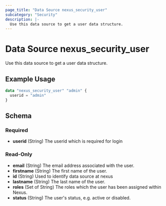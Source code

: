 ```yaml
---
page_title: "Data Source nexus_security_user"
subcategory: "Security"
description: |-
  Use this data source to get a user data structure.
---
```

# Data Source nexus_security_user
Use this data source to get a user data structure.
## Example Usage
```terraform
data "nexus_security_user" "admin" {
  userid = "admin"
}
```
<!-- schema generated by tfplugindocs -->
## Schema

### Required

- **userid** (String) The userid which is required for login

### Read-Only

- **email** (String) The email address associated with the user.
- **firstname** (String) The first name of the user.
- **id** (String) Used to identify data source at nexus
- **lastname** (String) The last name of the user.
- **roles** (Set of String) The roles which the user has been assigned within Nexus.
- **status** (String) The user's status, e.g. active or disabled.

